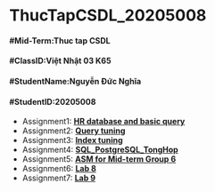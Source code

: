 <h1> ThucTapCSDL_20205008 </h1>
<h4>#Mid-Term:Thuc tap CSDL</h4>
<h4>#ClassID:Việt Nhật 03 K65</h4>
<h4>#StudentName:Nguyễn Đức Nghĩa</h4>
<h4>#StudentID:20205008</h4>
<ul>
    <li>Assignment1: <b><a href="./assignment1">HR database and basic query</a></b></li>
    <li>Assignment2: <b><a href="./assignment2">Query tuning</a></b></li>
    <li>Assignment3: <b><a href="./assignment3">Index tuning</a></b></li>
    <li>Assignment4: <b><a href="./assignment4">SQL_PostgreSQL_TongHop</a></b></li>
    <li>Assignment5: <b><a href="./assignment5">ASM for Mid-term Group 6</a></b></li>
    <li>Assignment6: <b><a href="./assignment6">Lab 8</a></b></li>
    <li>Assignment7: <b><a href="./assignment7">Lab 9</a></b></li>
</ul>
